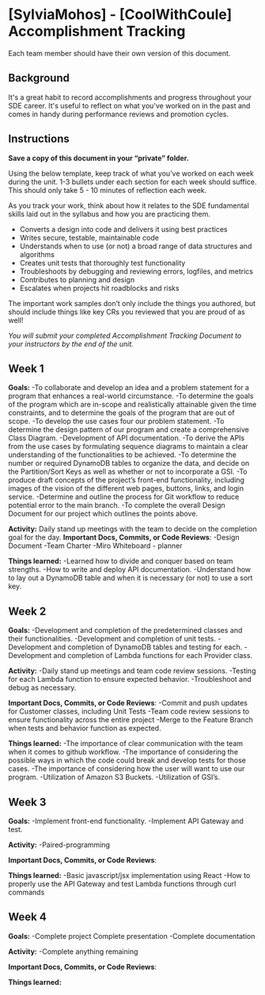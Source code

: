 # [SylviaMohos] - [CoolWithCoule] Accomplishment Tracking

Each team member should have their own version of this document.

## Background

It's a great habit to record accomplishments and progress throughout your SDE
career. It's useful to reflect on what you've worked on in the past and comes in
handy during performance reviews and promotion cycles.

## Instructions

**Save a copy of this document in your “private” folder.**

Using the below template, keep track of what you’ve worked on each week during
the unit. 1-3 bullets under each section for each week should suffice. This
should only take 5 - 10 minutes of reflection each week.

As you track your work, think about how it relates to the SDE fundamental skills
laid out in the syllabus and how you are practicing them.

* Converts a design into code and delivers it using best practices
* Writes secure, testable, maintainable code
* Understands when to use (or not) a broad range of data structures and
  algorithms
* Creates unit tests that thoroughly test functionality
* Troubleshoots by debugging and reviewing errors, logfiles, and metrics
* Contributes to planning and design
* Escalates when projects hit roadblocks and risks

The important work samples don’t only include the things you authored, but
should include things like key CRs you reviewed that you are proud of as well!

_You will submit your completed Accomplishment Tracking Document to your
instructors by the end of the unit._

## Week 1

**Goals:**
-To collaborate and develop an idea and a problem statement for a program that enhances a real-world circumstance.
-To determine the goals of the program which are in-scope and realistically attainable given the time constraints, and to determine the goals of the program that are out of scope.
-To develop the use cases four our problem statement.
-To determine the design pattern of our program and create a comprehensive Class Diagram.
-Development of API documentation. 
-To derive the APIs from the use cases by formulating sequence diagrams to maintain a clear understanding of the functionalities to be achieved.
-To determine the number or required DynamoDB tables to organize the data, and decide on the Partition/Sort Keys as well as whether or not to incorporate a GSI.
-To produce draft concepts of the project’s front-end functionality, including images of the vision of the different web pages, buttons, links, and login service.
-Determine and outline the process for Git workflow to reduce potential error to the main branch.
-To complete the overall Design Document for our project which outlines the points above.

**Activity:**
Daily stand up meetings with the team to decide on the completion goal for the day.
**Important Docs, Commits, or Code Reviews**:
-Design Document
-Team Charter
-Miro Whiteboard - planner

**Things learned:**
-Learned how to divide and conquer based on team strengths.
-How to write and deploy API documentation.
-Understand how to lay out a DynamoDB table and when it is necessary (or not) to use a sort key.


## Week 2

**Goals:**
-Development and completion of the predetermined classes and their functionalities.
-Development and completion of unit tests.
-Development and completion of DynamoDB tables and testing for each.
-Development and completion of Lambda functions for each Provider class.

**Activity:**
-Daily stand up meetings and team code review sessions.
-Testing for each Lambda function to ensure expected behavior.
-Troubleshoot and debug as necessary.

**Important Docs, Commits, or Code Reviews**:
-Commit and push updates for Customer classes, including Unit Tests
-Team code review sessions to ensure functionality across the entire project
-Merge to the Feature Branch when tests and behavior function as expected.

**Things learned:**
-The importance of clear communication with the team when it comes to github workflow.
-The importance of considering the possible ways in which the code could break and develop tests for those cases.
-The importance of considering how the user will want to use our program. 
-Utilization of Amazon S3 Buckets.
-Utilization of GSI’s.

## Week 3

**Goals:**
-Implement front-end functionality.
-Implement API Gateway and test.

**Activity:**
-Paired-programming

**Important Docs, Commits, or Code Reviews**:

**Things learned:**
-Basic javascript/jsx implementation using React
-How to properly use the API Gateway and test Lambda functions through curl commands

## Week 4

**Goals:**
-Complete project
Complete presentation
-Complete documentation

**Activity:**
-Complete anything remaining

**Important Docs, Commits, or Code Reviews**:

**Things learned:**
